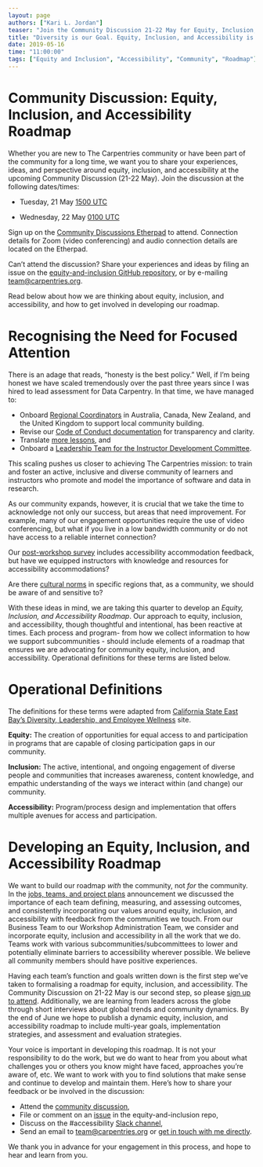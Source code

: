 ```yaml
---
layout: page
authors: ["Kari L. Jordan"]
teaser: "Join the Community Discussion 21-22 May for Equity, Inclusion, and Accessibility Planning"
title: "Diversity is our Goal. Equity, Inclusion, and Accessibility is how we get there."
date: 2019-05-16
time: "11:00:00"
tags: ["Equity and Inclusion", "Accessibility", "Community", "Roadmap"]
---
```


# Community Discussion: Equity, Inclusion, and Accessibility Roadmap

Whether you are new to The Carpentries community or have been part of the community for a long time, we want you to share your experiences, ideas, and perspective around equity, inclusion, and accessibility at the upcoming Community Discussion (21-22 May). Join the discussion at the following dates/times:

- Tuesday, 21 May
[1500 UTC](https://www.timeanddate.com/worldclock/fixedtime.html?iso=20190521T1500)

- Wednesday, 22 May
[0100 UTC](https://www.timeanddate.com/worldclock/fixedtime.html?iso=20190522T0100)

Sign up on the [Community Discussions Etherpad](https://pad.carpentries.org/community-discussions) to attend. Connection details for Zoom (video conferencing) and audio connection details are located on the Etherpad.

Can’t attend the discussion? Share your experiences and ideas by filing an issue on the [equity-and-inclusion GitHub repository](https://github.com/carpentries/equity-and-inclusion/issues), or by e-mailing [team@carpentries.org](mailto:team@carpentries.org).  

Read below about how we are thinking about equity, inclusion, and accessibility, and how to get involved in developing our roadmap.

# Recognising the Need for Focused Attention

There is an adage that reads, “honesty is the best policy.” Well, if I’m being honest we have scaled tremendously over the past three years since I was hired to lead assessment for Data Carpentry. In that time, we have managed to:
- Onboard [Regional Coordinators](https://carpentries.org/blog/2019/03/regionalcoordinators/) in Australia, Canada, New Zealand, and the United Kingdom to support local community building.  
- Revise our [Code of Conduct documentation](https://carpentries.org/blog/2019/02/coc-documentation-release/) for transparency and clarity.   
- Translate [more lessons](https://carpentries.org/blog/2019/01/python-ecology-es/), and   
- Onboard a [Leadership Team for the Instructor Development Committee](https://carpentries.org/blog/2019/04/new-idc-members/).   

This scaling pushes us closer to achieving The Carpentries mission: to train and foster an active, inclusive and diverse community of learners and instructors who promote and model the importance of software and data in research.

As our community expands, however, it is crucial that we take the time to acknowledge not only our success, but areas that need improvement. For example, many of our engagement opportunities require the use of video conferencing, but what if you live in a low bandwidth community or do not have access to a reliable internet connection?

Our [post-workshop survey](https://carpentries.typeform.com/to/UgVdRQ?slug=xxxxx) includes accessibility accommodation feedback, but have we equipped instructors with knowledge and resources for accessibility accommodations?

Are there [cultural norms](https://github.com/carpentries/equity-and-inclusion/issues/5) in specific regions that, as a community, we should be aware of and sensitive to?

With these ideas in mind, we are taking this quarter to develop an *Equity, Inclusion, and Accessibility Roadmap*. Our approach to equity, inclusion, and accessibility, though thoughtful and intentional, has been reactive at times. Each process and program- from how we collect information to how we support subcommunities - should include elements of a roadmap that ensures we are advocating for community equity, inclusion, and accessibility. Operational definitions for these terms are listed below.

# Operational Definitions

The definitions for these terms were adapted from [California State East Bay’s Diversity, Leadership, and Employee Wellness](http://www.csueastbay.edu/diversity/) site.

__Equity:__ The creation of opportunities for equal access to and participation in programs that are capable of closing participation gaps in our community.

__Inclusion:__ The active, intentional, and ongoing engagement of diverse people and communities that increases awareness, content knowledge, and empathic understanding of the ways we interact within (and change) our community.

__Accessibility:__ Program/process design and implementation that offers multiple avenues for access and participation.

# Developing an Equity, Inclusion, and Accessibility Roadmap

We want to build our roadmap *with* the community, not *for* the community. In the [jobs, teams, and project plans](https://carpentries.org/blog/2019/02/projects-teams-job-plans/) announcement we discussed the importance of each team defining, measuring, and assessing outcomes, and consistently incorporating our values around equity, inclusion, and accessibility with feedback from the communities we touch. From our Business Team to our Workshop Administration Team, we consider and incorporate equity, inclusion and accessibility in all the work that we do. Teams work with various subcommunities/subcommittees to lower and potentially eliminate barriers to accessibility wherever possible. We believe all community members should have positive experiences.

Having each team’s function and goals written down is the first step we’ve taken to formalising a roadmap for equity, inclusion, and accessibility. The Community Discussion on 21-22 May is our second step, so please [sign up to attend](https://pad.carpentries.org/community-discussions). Additionally, we are learning from leaders across the globe through short interviews about global trends and community dynamics. By the end of June we hope to publish a dynamic equity, inclusion, and accessibility roadmap to include multi-year goals, implementation strategies, and assessment and evaluation strategies.

Your voice is important in developing this roadmap. It is not your responsibility to do the work, but we do want to hear from you about what challenges you or others you know might have faced, approaches you’re aware of, etc. We want to work with you to find solutions that make sense and continue to develop and maintain them. Here’s how to share your feedback or be involved in the discussion:

- Attend the [community discussion](https://pad.carpentries.org/community-discussions),     
- File or comment on an [issue](https://github.com/carpentries/equity-and-inclusion/issues) in the equity-and-inclusion repo,   
- Discuss on the #accessibility [Slack channel]({{site.slack_invite}}),  
- Send an email to team@carpentries.org or [get in touch with me directly](mailto:kariljordan@carpentries.org).   

We thank you in advance for your engagement in this process, and hope to hear and learn from you.
